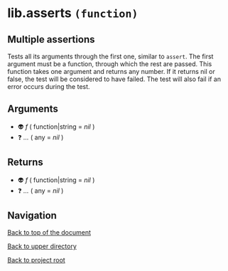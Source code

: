 # lib.asserts `(function)`

## Multiple assertions

Tests all its arguments through the first one, similar to `assert`.
The first argument must be a function, through which the rest are passed.
This function takes one argument and returns any number.
If it returns nil or false, the test will be considered to have failed.
The test will also fail if an error occurs during the test.

## Arguments

- 👽 _f_ ( function|string = *nil* )
- ❓ _..._ ( any = *nil* )

## Returns

- 👽 _f_ ( function|string = *nil* )
- ❓ _..._ ( any = *nil* )

## Navigation

[Back to top of the document](#libasserts-function)

[Back to upper directory](..)

[Back to project root](/../..)
